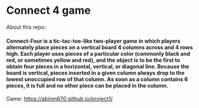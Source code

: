 
# Connect 4 game
About this repo:
#### Connect-Four is a tic-tac-toe-like two-player game in which players alternately place pieces on a vertical board 4 columns across and 4 rows high. Each player uses pieces of a particular color (commonly black and red, or sometimes yellow and red), and the object is to be the first to obtain four pieces in a horizontal, vertical, or diagonal line. Because the board is vertical, pieces inserted in a given column always drop to the lowest unoccupied row of that column. As soon as a column contains 6 pieces, it is full and no other piece can be placed in the column.



Game:
https://abinm670.github.io/project1/
